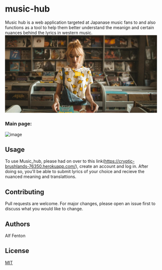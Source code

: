 # music-hub
Music hub is a web application targeted at Japanase music fans to and also functions as a tool to help them better understand the meanign and certain nuances behind the lyrics in western music.
![image](https://github.com/FentonA/music-hub/blob/master/Screenshot_041420_092940_PM.jpg)

### Main page: 
![image](https://github.com/FentonA/music-hub/commit/bda1f79b23a6a18a09e76f703797c914ef0b4cc3)

## Usage
To use Music_hub, please had on over to this link(https://cryptic-brushlands-76350.herokuapp.com/), create an account and log in. After doing so, you'll be able to submit lyrics of your choice and recieve the nuanced meaning and translattions. 

## Contributing
Pull requests are welcome. For major changes, please open an issue first to discuss what you would like to change.

## Authors
Alf Fenton

## License
[MIT](https://choosealicense.com/licenses/mit/)
